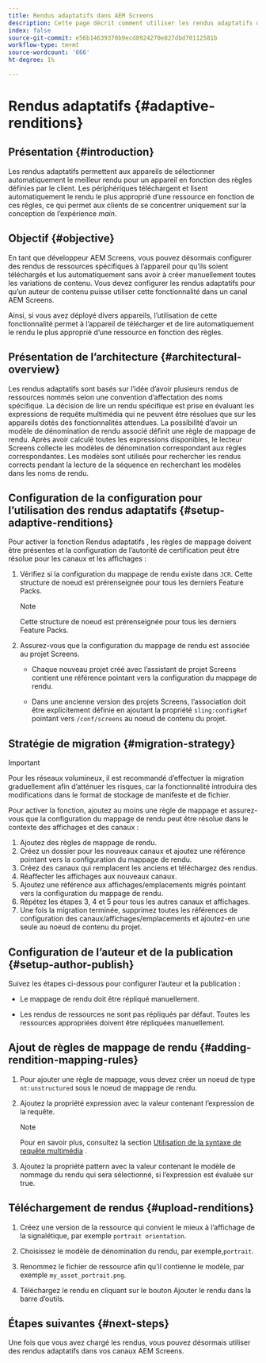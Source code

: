```yaml
---
title: Rendus adaptatifs dans AEM Screens
description: Cette page décrit comment utiliser les rendus adaptatifs dans AEM Screens.
index: false
source-git-commit: e56b14639370b9ecd8924270e827dbd70112581b
workflow-type: tm+mt
source-wordcount: '666'
ht-degree: 1%

---
```


# Rendus adaptatifs {#adaptive-renditions}

## Présentation {#introduction}

Les rendus adaptatifs permettent aux appareils de sélectionner automatiquement le meilleur rendu pour un appareil en fonction des règles définies par le client. Les périphériques téléchargent et lisent automatiquement le rendu le plus approprié d’une ressource en fonction de ces règles, ce qui permet aux clients de se concentrer uniquement sur la conception de l’expérience *main*.

## Objectif {#objective}

En tant que développeur AEM Screens, vous pouvez désormais configurer des rendus de ressources spécifiques à l’appareil pour qu’ils soient téléchargés et lus automatiquement sans avoir à créer manuellement toutes les variations de contenu. Vous devez configurer les rendus adaptatifs pour qu’un auteur de contenu puisse utiliser cette fonctionnalité dans un canal AEM Screens.

Ainsi, si vous avez déployé divers appareils, l’utilisation de cette fonctionnalité permet à l’appareil de télécharger et de lire automatiquement le rendu le plus approprié d’une ressource en fonction des règles.

## Présentation de l’architecture {#architectural-overview}

Les rendus adaptatifs sont basés sur l’idée d’avoir plusieurs rendus de ressources nommés selon une convention d’affectation des noms spécifique. La décision de lire un rendu spécifique est prise en évaluant les expressions de requête multimédia qui ne peuvent être résolues que sur les appareils dotés des fonctionnalités attendues. La possibilité d’avoir un modèle de dénomination de rendu associé définit une règle de mappage de rendu. Après avoir calculé toutes les expressions disponibles, le lecteur Screens collecte les modèles de dénomination correspondant aux règles correspondantes. Les modèles sont utilisés pour rechercher les rendus corrects pendant la lecture de la séquence en recherchant les modèles dans les noms de rendu.


## Configuration de la configuration pour l’utilisation des rendus adaptatifs {#setup-adaptive-renditions}

Pour activer la fonction Rendus adaptatifs , les règles de mappage doivent être présentes et la configuration de l’autorité de certification peut être résolue pour les canaux et les affichages :

1. Vérifiez si la configuration du mappage de rendu existe dans `JCR`. Cette structure de noeud est prérenseignée pour tous les derniers Feature Packs.

   >[!NOTE]
   >Cette structure de noeud est prérenseignée pour tous les derniers Feature Packs.


1. Assurez-vous que la configuration du mappage de rendu est associée au projet Screens.

   * Chaque nouveau projet créé avec l’assistant de projet Screens contient une référence pointant vers la configuration du mappage de rendu.

   * Dans une ancienne version des projets Screens, l’association doit être explicitement définie en ajoutant la propriété `sling:configRef` pointant vers `/conf/screens` au noeud de contenu du projet.

## Stratégie de migration {#migration-strategy}

>[!IMPORTANT]
>Pour les réseaux volumineux, il est recommandé d’effectuer la migration graduellement afin d’atténuer les risques, car la fonctionnalité introduira des modifications dans le format de stockage de manifeste et de fichier.

Pour activer la fonction, ajoutez au moins une règle de mappage et assurez-vous que la configuration du mappage de rendu peut être résolue dans le contexte des affichages et des canaux :

1. Ajoutez des règles de mappage de rendu.
1. Créez un dossier pour les nouveaux canaux et ajoutez une référence pointant vers la configuration du mappage de rendu.
1. Créez des canaux qui remplacent les anciens et téléchargez des rendus.
1. Réaffecter les affichages aux nouveaux canaux.
1. Ajoutez une référence aux affichages/emplacements migrés pointant vers la configuration du mappage de rendu.
1. Répétez les étapes 3, 4 et 5 pour tous les autres canaux et affichages.
1. Une fois la migration terminée, supprimez toutes les références de configuration des canaux/affichages/emplacements et ajoutez-en une seule au noeud de contenu du projet.

## Configuration de l’auteur et de la publication {#setup-author-publish}

Suivez les étapes ci-dessous pour configurer l’auteur et la publication :

* Le mappage de rendu doit être répliqué manuellement.

* Les rendus de ressources ne sont pas répliqués par défaut. Toutes les ressources appropriées doivent être répliquées manuellement.


## Ajout de règles de mappage de rendu {#adding-rendition-mapping-rules}

1. Pour ajouter une règle de mappage, vous devez créer un noeud de type `nt:unstructured` sous le noeud de mappage de rendu.

1. Ajoutez la propriété expression avec la valeur contenant l’expression de la requête.

   >[!NOTE]
   >Pour en savoir plus, consultez la section [Utilisation de la syntaxe de requête multimédia](https://developer.mozilla.org/en-US/docs/Web/CSS/Media_Queries/Using_media_queries) .

1. Ajoutez la propriété pattern avec la valeur contenant le modèle de nommage du rendu qui sera sélectionné, si l’expression est évaluée sur true.

## Téléchargement de rendus {#upload-renditions}

1. Créez une version de la ressource qui convient le mieux à l’affichage de la signalétique, par exemple `portrait orientation`.

1. Choisissez le modèle de dénomination du rendu, par exemple,`portrait`.

1. Renommez le fichier de ressource afin qu’il contienne le modèle, par exemple `my_asset_portrait.png`.

1. Téléchargez le rendu en cliquant sur le bouton Ajouter le rendu dans la barre d’outils.


## Étapes suivantes {#next-steps}

Une fois que vous avez chargé les rendus, vous pouvez désormais utiliser des rendus adaptatifs dans vos canaux AEM Screens.
